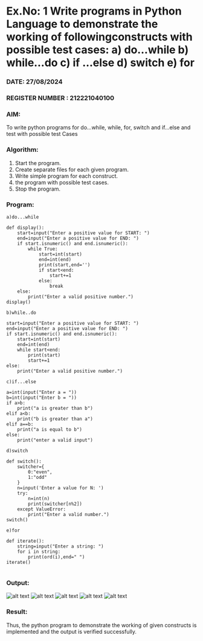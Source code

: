# Ex.No: 1 Write programs in Python Language to demonstrate the working of followingconstructs with possible test cases: a) do…while b) while…do c) if …else d) switch e) for 

### DATE: 27/08/2024                                                                           
### REGISTER NUMBER : 212221040100

### AIM:  
To write python programs for do…while, while, for, switch and if…else and test with possible test 
Cases 

### Algorithm:
1. Start the program.
2. Create separate files for each given program.
3. Write simple program for each construct.
4.  the program with possible test cases.
5. Stop the program.
### Program:

```
a)do...while

def display():
    start=input("Enter a positive value for START: ")
    end=input("Enter a positive value for END: ")
    if start.isnumeric() and end.isnumeric():
        while True:
            start=int(start)
            end=int(end)
            print(start,end='')
            if start<end:
                start+=1
            else:
                break
    else:
        print("Enter a valid positive number.")
display()

b)while..do

start=input("Enter a positive value for START: ")
end=input("Enter a positive value for END: ")
if start.isnumeric() and end.isnumeric():
    start=int(start)
    end=int(end)
    while start<end:
        print(start)
        start+=1
else:
    print("Enter a valid positive number.")

c)if...else

a=int(input("Enter a = "))
b=int(input("Enter b = "))
if a>b:
    print("a is greater than b")
elif a<b:
    print("b is greater than a")
elif a==b:
    print("a is equal to b")
else:
    print("enter a valid input")

d)switch

def switch():
    switcher={
        0:"even",
        1:"odd"
    }
    n=input('Enter a value for N: ')
    try:
        n=int(n)
        print(switcher[n%2])
    except ValueError:
        print("Enter a valid number.")
switch()

e)for

def iterate():
    string=input("Enter a string: ")
    for i in string:
        print(ord(i),end=" ")
iterate()


```

### Output:
![alt text](image.png)
![alt text](image-1.png)
![alt text](image-2.png)
![alt text](image-3.png)
![alt text](image-4.png)









### Result:
Thus, the python program to demonstrate the working of given constructs is implemented and the output is verified successfully.


